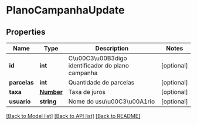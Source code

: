 # PlanoCampanhaUpdate

## Properties
Name | Type | Description | Notes
------------ | ------------- | ------------- | -------------
**id** | **int** | C\u00C3\u00B3digo identificador do plano campanha | [optional] 
**parcelas** | **int** | Quantidade de parcelas | [optional] 
**taxa** | [**Number**](Number.md) | Taxa de juros | [optional] 
**usuario** | **string** | Nome do usu\u00C3\u00A1rio | [optional] 

[[Back to Model list]](../README.md#documentation-for-models) [[Back to API list]](../README.md#documentation-for-api-endpoints) [[Back to README]](../README.md)


